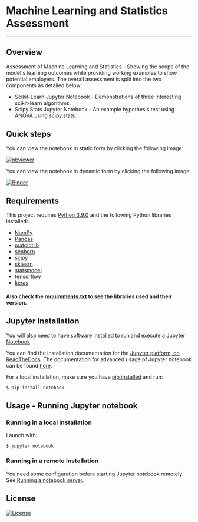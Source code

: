 # Machine Learning and Statistics Assessment

***
## Overview

Assessment of Machine Learning and Statistics - Showing the scope of the model's learning outcomes while providing working examples to show potential employers. The overall assessment is split into the two components as detailed below:

+ Scikit-Learn Jupyter Notebook - Demonstrations of three interesting scikit-learn algorithms.
+ Scipy Stats Jupyter Notebook - An example hypothesis test using ANOVA using scipy.stats.

## Quick steps

 You can view the notebook in static form by clicking the following image:

[![nbviewer](https://img.shields.io/badge/jupyter_notebooks-nbviewer-purple.svg?style=flat-square)](https://nbviewer.org/github/claudiamorazzoni/Assessment-ML-S/blob/main/Assessment.ipynb)
 
You can view the notebook in dynamic form by clicking the following image:

[![Binder](https://mybinder.org/badge_logo.svg)](https://mybinder.org/v2/gh/claudiamorazzoni/Assessment-ML-S/HEAD)

## Requirements

This project requires [Python 3.9.0](https://www.python.org/downloads/release/python-390/) and the following Python libraries installed:

+ [NumPy](https://numpy.org/)
+ [Pandas](https://pandas.pydata.org/)
+ [matplotlib](https://matplotlib.org/)
+ [seaborn](https://seaborn.pydata.org/)
+ [scipy](https://www.scipy.org/)
+ [sklearn](https://scikit-learn.org/stable/)
+ [statsmodel](https://www.statsmodels.org/stable/index.html)
+ [tensorflow](https://www.tensorflow.org/)
+ [keras](https://keras.io/)

#### Also check the [requirements.txt](https://github.com/claudiamorazzoni/Assessment-ML-S/blob/main/requirements.txt) to see the libraries used and their version.

## Jupyter Installation

You will also need to have software installed to run and execute a [Jupyter Notebook](https://jupyter.org/install)

You can find the installation documentation for the
[Jupyter platform, on ReadTheDocs](https://jupyter.readthedocs.io/en/latest/install.html).
The documentation for advanced usage of Jupyter notebook can be found
[here](https://jupyter-notebook.readthedocs.io/en/latest/).

For a local installation, make sure you have
[pip installed](https://pip.readthedocs.io/en/stable/installing/) and run:

    $ pip install notebook

## Usage - Running Jupyter notebook

### Running in a local installation

Launch with:

    $ jupyter notebook

### Running in a remote installation

You need some configuration before starting Jupyter notebook remotely. See [Running a notebook server](https://jupyter-notebook.readthedocs.io/en/stable/public_server.html).

## License
[![License](https://img.shields.io/badge/license-MIT-orange.svg?style=flat-square)](https://github.com/git/git-scm.com/blob/main/MIT-LICENSE.txt)





